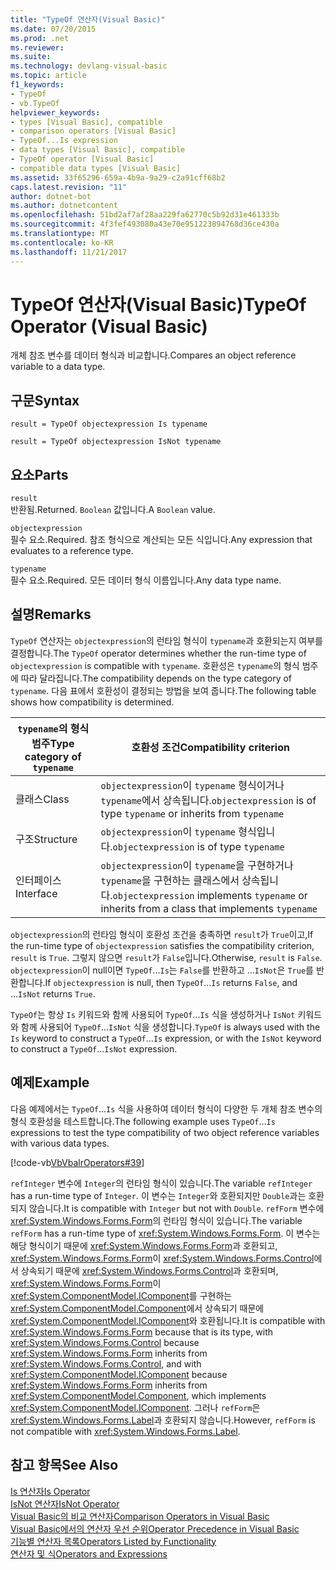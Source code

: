 ```yaml
---
title: "TypeOf 연산자(Visual Basic)"
ms.date: 07/20/2015
ms.prod: .net
ms.reviewer: 
ms.suite: 
ms.technology: devlang-visual-basic
ms.topic: article
f1_keywords:
- TypeOf
- vb.TypeOf
helpviewer_keywords:
- types [Visual Basic], compatible
- comparison operators [Visual Basic]
- TypeOf...Is expression
- data types [Visual Basic], compatible
- TypeOf operator [Visual Basic]
- compatible data types [Visual Basic]
ms.assetid: 33f65296-659a-4b9a-9a29-c2a91cff68b2
caps.latest.revision: "11"
author: dotnet-bot
ms.author: dotnetcontent
ms.openlocfilehash: 51bd2af7af28aa229fa62770c5b92d31e461333b
ms.sourcegitcommit: 4f3fef493080a43e70e951223894768d36ce430a
ms.translationtype: MT
ms.contentlocale: ko-KR
ms.lasthandoff: 11/21/2017
---
```

# <a name="typeof-operator-visual-basic"></a><span data-ttu-id="9d445-102">TypeOf 연산자(Visual Basic)</span><span class="sxs-lookup"><span data-stu-id="9d445-102">TypeOf Operator (Visual Basic)</span></span>
<span data-ttu-id="9d445-103">개체 참조 변수를 데이터 형식과 비교합니다.</span><span class="sxs-lookup"><span data-stu-id="9d445-103">Compares an object reference variable to a data type.</span></span>  
  
## <a name="syntax"></a><span data-ttu-id="9d445-104">구문</span><span class="sxs-lookup"><span data-stu-id="9d445-104">Syntax</span></span>  
  
```  
result = TypeOf objectexpression Is typename  
```  
  
```  
result = TypeOf objectexpression IsNot typename  
```  
  
## <a name="parts"></a><span data-ttu-id="9d445-105">요소</span><span class="sxs-lookup"><span data-stu-id="9d445-105">Parts</span></span>  
 `result`  
 <span data-ttu-id="9d445-106">반환됨.</span><span class="sxs-lookup"><span data-stu-id="9d445-106">Returned.</span></span> <span data-ttu-id="9d445-107">`Boolean` 값입니다.</span><span class="sxs-lookup"><span data-stu-id="9d445-107">A `Boolean` value.</span></span>  
  
 `objectexpression`  
 <span data-ttu-id="9d445-108">필수 요소.</span><span class="sxs-lookup"><span data-stu-id="9d445-108">Required.</span></span> <span data-ttu-id="9d445-109">참조 형식으로 계산되는 모든 식입니다.</span><span class="sxs-lookup"><span data-stu-id="9d445-109">Any expression that evaluates to a reference type.</span></span>  
  
 `typename`  
 <span data-ttu-id="9d445-110">필수 요소.</span><span class="sxs-lookup"><span data-stu-id="9d445-110">Required.</span></span> <span data-ttu-id="9d445-111">모든 데이터 형식 이름입니다.</span><span class="sxs-lookup"><span data-stu-id="9d445-111">Any data type name.</span></span>  
  
## <a name="remarks"></a><span data-ttu-id="9d445-112">설명</span><span class="sxs-lookup"><span data-stu-id="9d445-112">Remarks</span></span>  
 <span data-ttu-id="9d445-113">`TypeOf` 연산자는 `objectexpression`의 런타임 형식이 `typename`과 호환되는지 여부를 결정합니다.</span><span class="sxs-lookup"><span data-stu-id="9d445-113">The `TypeOf` operator determines whether the run-time type of `objectexpression` is compatible with `typename`.</span></span> <span data-ttu-id="9d445-114">호환성은 `typename`의 형식 범주에 따라 달라집니다.</span><span class="sxs-lookup"><span data-stu-id="9d445-114">The compatibility depends on the type category of `typename`.</span></span> <span data-ttu-id="9d445-115">다음 표에서 호환성이 결정되는 방법을 보여 줍니다.</span><span class="sxs-lookup"><span data-stu-id="9d445-115">The following table shows how compatibility is determined.</span></span>  
  
|<span data-ttu-id="9d445-116">`typename`의 형식 범주</span><span class="sxs-lookup"><span data-stu-id="9d445-116">Type category of `typename`</span></span>|<span data-ttu-id="9d445-117">호환성 조건</span><span class="sxs-lookup"><span data-stu-id="9d445-117">Compatibility criterion</span></span>|  
|---------------------------------|-----------------------------|  
|<span data-ttu-id="9d445-118">클래스</span><span class="sxs-lookup"><span data-stu-id="9d445-118">Class</span></span>|<span data-ttu-id="9d445-119">`objectexpression`이 `typename` 형식이거나 `typename`에서 상속됩니다.</span><span class="sxs-lookup"><span data-stu-id="9d445-119">`objectexpression` is of type `typename` or inherits from `typename`</span></span>|  
|<span data-ttu-id="9d445-120">구조</span><span class="sxs-lookup"><span data-stu-id="9d445-120">Structure</span></span>|<span data-ttu-id="9d445-121">`objectexpression`이 `typename` 형식입니다.</span><span class="sxs-lookup"><span data-stu-id="9d445-121">`objectexpression` is of type `typename`</span></span>|  
|<span data-ttu-id="9d445-122">인터페이스</span><span class="sxs-lookup"><span data-stu-id="9d445-122">Interface</span></span>|<span data-ttu-id="9d445-123">`objectexpression`이 `typename`을 구현하거나 `typename`을 구현하는 클래스에서 상속됩니다.</span><span class="sxs-lookup"><span data-stu-id="9d445-123">`objectexpression` implements `typename` or inherits from a class that implements `typename`</span></span>|  
  
 <span data-ttu-id="9d445-124">`objectexpression`의 런타임 형식이 호환성 조건을 충족하면 `result`가 `True`이고,</span><span class="sxs-lookup"><span data-stu-id="9d445-124">If the run-time type of `objectexpression` satisfies the compatibility criterion, `result` is `True`.</span></span> <span data-ttu-id="9d445-125">그렇지 않으면 `result`가 `False`입니다.</span><span class="sxs-lookup"><span data-stu-id="9d445-125">Otherwise, `result` is `False`.</span></span>  <span data-ttu-id="9d445-126">`objectexpression`이 null이면 `TypeOf`...`Is`는 `False`를 반환하고 ...`IsNot`은 `True`를 반환합니다.</span><span class="sxs-lookup"><span data-stu-id="9d445-126">If `objectexpression` is null, then `TypeOf`...`Is` returns `False`, and ...`IsNot` returns `True`.</span></span>  
  
 <span data-ttu-id="9d445-127">`TypeOf`는 항상 `Is` 키워드와 함께 사용되어 `TypeOf`...`Is` 식을 생성하거나 `IsNot` 키워드와 함께 사용되어 `TypeOf`...`IsNot` 식을 생성합니다.</span><span class="sxs-lookup"><span data-stu-id="9d445-127">`TypeOf` is always used with the `Is` keyword to construct a `TypeOf`...`Is` expression, or with the `IsNot` keyword to construct a `TypeOf`...`IsNot` expression.</span></span>  
  
## <a name="example"></a><span data-ttu-id="9d445-128">예제</span><span class="sxs-lookup"><span data-stu-id="9d445-128">Example</span></span>  
 <span data-ttu-id="9d445-129">다음 예제에서는 `TypeOf`...`Is` 식을 사용하여 데이터 형식이 다양한 두 개체 참조 변수의 형식 호환성을 테스트합니다.</span><span class="sxs-lookup"><span data-stu-id="9d445-129">The following example uses `TypeOf`...`Is` expressions to test the type compatibility of two object reference variables with various data types.</span></span>  
  
 [!code-vb[VbVbalrOperators#39](../../../visual-basic/language-reference/operators/codesnippet/VisualBasic/typeof-operator_1.vb)]  
  
 <span data-ttu-id="9d445-130">`refInteger` 변수에 `Integer`의 런타임 형식이 있습니다.</span><span class="sxs-lookup"><span data-stu-id="9d445-130">The variable `refInteger` has a run-time type of `Integer`.</span></span> <span data-ttu-id="9d445-131">이 변수는 `Integer`와 호환되지만 `Double`과는 호환되지 않습니다.</span><span class="sxs-lookup"><span data-stu-id="9d445-131">It is compatible with `Integer` but not with `Double`.</span></span> <span data-ttu-id="9d445-132">`refForm` 변수에 <xref:System.Windows.Forms.Form>의 런타임 형식이 있습니다.</span><span class="sxs-lookup"><span data-stu-id="9d445-132">The variable `refForm` has a run-time type of <xref:System.Windows.Forms.Form>.</span></span> <span data-ttu-id="9d445-133">이 변수는 해당 형식이기 때문에 <xref:System.Windows.Forms.Form>과 호환되고, <xref:System.Windows.Forms.Form>이 <xref:System.Windows.Forms.Control>에서 상속되기 때문에 <xref:System.Windows.Forms.Control>과 호환되며, <xref:System.Windows.Forms.Form>이 <xref:System.ComponentModel.IComponent>를 구현하는 <xref:System.ComponentModel.Component>에서 상속되기 때문에 <xref:System.ComponentModel.IComponent>와 호환됩니다.</span><span class="sxs-lookup"><span data-stu-id="9d445-133">It is compatible with <xref:System.Windows.Forms.Form> because that is its type, with <xref:System.Windows.Forms.Control> because <xref:System.Windows.Forms.Form> inherits from <xref:System.Windows.Forms.Control>, and with <xref:System.ComponentModel.IComponent> because <xref:System.Windows.Forms.Form> inherits from <xref:System.ComponentModel.Component>, which implements <xref:System.ComponentModel.IComponent>.</span></span> <span data-ttu-id="9d445-134">그러나 `refForm`은 <xref:System.Windows.Forms.Label>과 호환되지 않습니다.</span><span class="sxs-lookup"><span data-stu-id="9d445-134">However, `refForm` is not compatible with <xref:System.Windows.Forms.Label>.</span></span>  
  
## <a name="see-also"></a><span data-ttu-id="9d445-135">참고 항목</span><span class="sxs-lookup"><span data-stu-id="9d445-135">See Also</span></span>  
 [<span data-ttu-id="9d445-136">Is 연산자</span><span class="sxs-lookup"><span data-stu-id="9d445-136">Is Operator</span></span>](../../../visual-basic/language-reference/operators/is-operator.md)  
 [<span data-ttu-id="9d445-137">IsNot 연산자</span><span class="sxs-lookup"><span data-stu-id="9d445-137">IsNot Operator</span></span>](../../../visual-basic/language-reference/operators/isnot-operator.md)  
 [<span data-ttu-id="9d445-138">Visual Basic의 비교 연산자</span><span class="sxs-lookup"><span data-stu-id="9d445-138">Comparison Operators in Visual Basic</span></span>](../../../visual-basic/programming-guide/language-features/operators-and-expressions/comparison-operators.md)  
 [<span data-ttu-id="9d445-139">Visual Basic에서의 연산자 우선 순위</span><span class="sxs-lookup"><span data-stu-id="9d445-139">Operator Precedence in Visual Basic</span></span>](../../../visual-basic/language-reference/operators/operator-precedence.md)  
 [<span data-ttu-id="9d445-140">기능별 연산자 목록</span><span class="sxs-lookup"><span data-stu-id="9d445-140">Operators Listed by Functionality</span></span>](../../../visual-basic/language-reference/operators/operators-listed-by-functionality.md)  
 [<span data-ttu-id="9d445-141">연산자 및 식</span><span class="sxs-lookup"><span data-stu-id="9d445-141">Operators and Expressions</span></span>](../../../visual-basic/programming-guide/language-features/operators-and-expressions/index.md)
